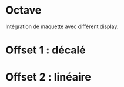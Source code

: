 # Octave
Intégration de maquette avec différent display.
# Offset 1 : décalé  
# Offset 2 : linéaire   

